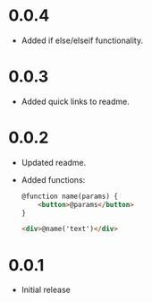 # 0.0.4

- Added if else/elseif functionality.

# 0.0.3

- Added quick links to readme.

# 0.0.2

- Updated readme.
- Added functions:

	```html
	@function name(params) {
		<button>@params</button>
	}

	<div>@name('text')</div>
	```

# 0.0.1

- Initial release